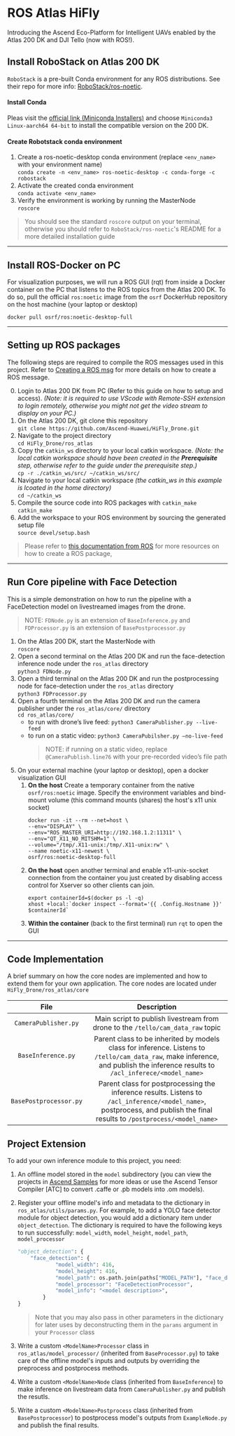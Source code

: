 # ROS Atlas HiFly
Introducing the Ascend Eco-Platform for Intelligent UAVs enabled by the Atlas 200 DK and DJI Tello (now with ROS!).


## Install RoboStack on Atlas 200 DK
`RoboStack` is a pre-built Conda environment for any ROS distributions. See their repo for more info: [RoboStack/ros-noetic](https://github.com/RoboStack/ros-noetic).<br>

#### Install Conda
Pleas visit the [official link (Miniconda Installers)](https://docs.conda.io/en/latest/miniconda.html) and choose `Miniconda3 Linux-aarch64 64-bit` to install the compatible version on the 200 DK.

#### Create Robotstack conda environment
1. Create a ros-noetic-desktop conda environment (replace `<env_name>` with your environment name)<br>
 `conda create -n <env_name> ros-noetic-desktop -c conda-forge -c robostack`
2. Activate the created conda environment<br>
 `conda activate <env_name>`
3. Verify the environment is working by running the MasterNode<br>
 `roscore`<br>
> You should see the standard `roscore` output on your terminal, otherwise you should refer to `RoboStack/ros-noetic`'s README for a more detailed installation guide
<hr>


## Install ROS-Docker on PC

For visualization purposes, we will run a ROS GUI (rqt) from inside a Docker container on the PC that listens to the ROS topics from the Atlas 200 DK. 
To do so, pull the official `ros:noetic` image from the `osrf` DockerHub repository on the host machine (your laptop or desktop)
```
docker pull osrf/ros:noetic-desktop-full
```
<hr>

## Setting up ROS packages
The following steps are required to compile the ROS messages used in this project. Refer to [Creating a ROS msg](http://wiki.ros.org/ROS/Tutorials/CreatingMsgAndSrv) for more details on how to create a ROS message.

0. Login to Atlas 200 DK from PC (Refer to this guide on how to setup and access). _(Note: it is required to use VScode with Remote-SSH extension to login remotely, otherwise you might not get the video stream to display on your PC.)_
1. On the Atlas 200 DK, git clone this repository <br>
    `git clone https://github.com/Ascend-Huawei/HiFly_Drone.git`
2. Navigate to the project directory<br>
    `cd HiFly_Drone/ros_atlas`<br>
2. Copy the `catkin_ws` directory to your local catkin workspace. _(Note: the local catkin workspace should have been created in the **Prerequisite** step, otherwise refer to the guide under the prerequisite step.)_ <br>
    `cp -r ./catkin_ws/src/ ~/catkin_ws/src/`
3. Navigate to your local catkin workspace _(the catkin_ws in this example is lcoated in the home directory)_ <br>
    `cd ~/catkin_ws`
4. Compile the source code into ROS packages with `catkin_make` <br>
    `catkin_make`
5. Add the workspace to your ROS environment by sourcing the generated setup file <br>
    `source devel/setup.bash`

> Please refer to [this documentation from ROS](http://wiki.ros.org/ROS/Tutorials/CreatingPackage) for more resources on how to create a ROS package, 
<hr>

## Run Core pipeline with Face Detection 
This is a simple demonstration on how to run the pipeline with a FaceDetection model on livestreamed images from the drone.
> NOTE: `FDNode.py` is an extension of `BaseInference.py` and `FDProcessor.py` is an extension of `BasePostprocessor.py`

1. On the Atlas 200 DK, start the MasterNode with <br>
	`roscore`
2. Open a second terminal on the Atlas 200 DK and run the face-detection inference node under the `ros_atlas` directory <br>
	`python3 FDNode.py`
3. Open a third terminal on the Atlas 200 DK and run the postprocessing node for face-detection under the `ros_atlas` directory <br>
	`python3 FDProcessor.py`
4. Open a fourth terminal on the Atlas 200 DK and run the camera publisher under the `ros_atlas/core/` directory <br> 
	```cd ros_atlas/core/```
    - to run with drone’s live feed: `python3 CameraPublisher.py --live-feed`
    - to run on a static video: `python3 CameraPubilsher.py —no-live-feed`
        > NOTE: if running on a static video, replace `@CameraPublish.line76` with your pre-recorded video’s file path
5. On your external machine (your laptop or desktop), open a docker visualization GUI <br>
	1. **On the host** Create a temporary container from the native `osrf/ros:noetic` image. Specify the environment variables and bind-mount volume (this command mounts (shares) the host's x11 unix socket)<br>
		```
		docker run -it --rm --net=host \
		--env="DISPLAY" \
		--env="ROS_MASTER_URI=http://192.168.1.2:11311" \
		--env="QT_X11_NO_MITSHM=1" \
		--volume="/tmp/.X11-unix:/tmp/.X11-unix:rw" \
		--name noetic-x11-newest \
		osrf/ros:noetic-desktop-full
		```
	2. **On the host** open another terminal and enable x11-unix-socket connection from the container you just created by disabling access control for Xserver so other clients can join. <br>
		```
		export containerId=$(docker ps -l -q)
		xhost +local:`docker inspect --format='{{ .Config.Hostname }}' $containerId`	
		```
   	3. **Within the container** (back to the first terminal) run `rqt` to open the GUI <br>

<hr>

## Code Implementation
A brief summary on how the core nodes are implemented and how to extend them for your own application. The core nodes are located under `HiFly_Drone/ros_atlas/core`

|   File   |         Description           |
|:--------:|:-----------------------------:|
| `CameraPublisher.py`   | Main script to publish livestream from drone to the `/tello/cam_data_raw` topic |
| `BaseInference.py`     | Parent class to be inherited by models class for inference. Listens to `/tello/cam_data_raw`, make inference, and publish the inference results to `/acl_inferece/<model_name>`|
| `BasePostprocessor.py` | Parent class for postprocessing the inference results. Listens to `/acl_inference/<model_name>`, postprocess, and publish the final results to `/postprocess/<model_name>` |

## Project Extension
To add your own inference module to this project, you need:

1. An offline model stored in the `model` subdirectory (you can view the projects in [Ascend Samples](https://gitee.com/ascend/samples) for more ideas or use the Ascend Tensor Compiler [ATC] to convert .caffe or .pb models into .om models).

2. Register your offline model's info and metadata to the dictionary in `ros_atlas/utils/params.py`. For example, to add a YOLO face detector module for object detection, you would add a dictionary item under `object_detection`. The dictionary is required to have the following keys to run successfully: `model_width`, `model_height`, `model_path`, `model_processor`
    ```python
    "object_detection": {
        "face_detection": {
                "model_width": 416,
                "model_height": 416,
                "model_path": os.path.join(paths["MODEL_PATH"], "face_detection.om"),
                "model_processor": "FaceDetectionProcessor",
                "model_info": "<model description>",
            }
    }
    ```
    > Note that you may also pass in other parameters in the dictionary for later uses by deconstructing them in the `params` argument in your `Processor` class

3. Write a custom `<ModelName>Processor` class in `ros_atlas/model_processor/` (inherited from `BaseProcessor.py`) to take care of the offline model's inputs and outputs by overriding the preprocess and postprocess methods.
3. Write a custom `<ModelName>Node` class (inherited from `BaseInference`) to make inference on livestream data from `CameraPublisher.py` and publish the resutls.
4. Write a custom `<ModelName>Postprocess` class (inherited from `BasePostprocessor`) to postprocess model's outputs from `ExampleNode.py` and publish the final results.
